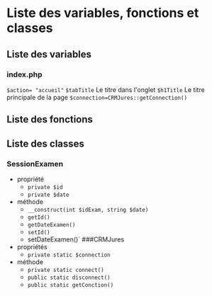 # Liste des variables, fonctions et classes
## Liste des variables
### index.php
`$action= "accueil"`
`$tabTitle` Le titre dans l'onglet
`$h1Title` Le titre principale de la page
`$connection=CRMJures::getConnection()`

## Liste des fonctions

## Liste des classes
### SessionExamen
* propriété
	* `private $id`
	* `private $date`
* méthode
	* `__construct(int $idExam, string $date)`
	* `getId()`
	* `getDateExamen()`
	* `setId()`
	* setDateExamen()` 
###CRMJures
* propriétés
	* `private static $connection`
* méthode
	* `private static connect()`
	* `public static disconnect()`
	* `public static getConction()`
